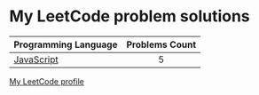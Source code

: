 # My LeetCode problem solutions

|    Programming Language  |    Problems Count  | 
|----------|:-------------:|
| [JavaScript](https://github.com/nikitapozdeev/programming-problems/tree/master/leetcode/javascript) | 5 | 


[My LeetCode profile](https://leetcode.com/crabn3bula/)
